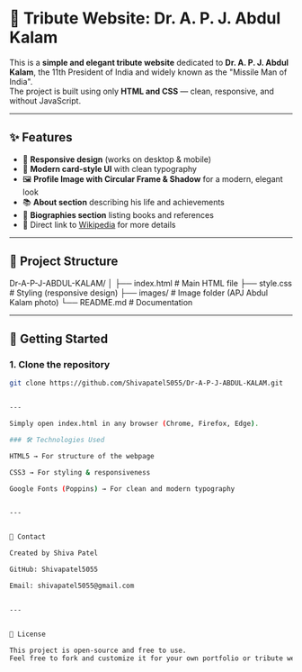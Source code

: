 # 🌟 Tribute Website: Dr. A. P. J. Abdul Kalam

This is a **simple and elegant tribute website** dedicated to **Dr. A. P. J. Abdul Kalam**, the 11th President of India and widely known as the "Missile Man of India".  
The project is built using only **HTML and CSS** — clean, responsive, and without JavaScript.  


---

## ✨ Features
- 📱 **Responsive design** (works on desktop & mobile)  
- 🎨 **Modern card-style UI** with clean typography  
- 🖼️ **Profile Image with Circular Frame & Shadow** for a modern, elegant look  
- 📚 **About section** describing his life and achievements  
- 📖 **Biographies section** listing books and references  
- 🔗 Direct link to [Wikipedia](https://en.wikipedia.org/wiki/A._P._J._Abdul_Kalam) for more details  


---

## 📂 Project Structure

Dr-A-P-J-ABDUL-KALAM/
│
├── index.html # Main HTML file
├── style.css # Styling (responsive design)
├── images/ # Image folder (APJ Abdul Kalam photo)
└── README.md # Documentation


---

## 🚀 Getting Started

### 1. Clone the repository
```bash
git clone https://github.com/Shivapatel5055/Dr-A-P-J-ABDUL-KALAM.git


---

Simply open index.html in any browser (Chrome, Firefox, Edge).

### 🛠️ Technologies Used

HTML5 → For structure of the webpage

CSS3 → For styling & responsiveness

Google Fonts (Poppins) → For clean and modern typography


---


📧 Contact

Created by Shiva Patel

GitHub: Shivapatel5055

Email: shivapatel5055@gmail.com


---


📜 License

This project is open-source and free to use.
Feel free to fork and customize it for your own portfolio or tribute website.
